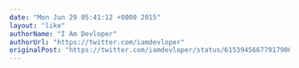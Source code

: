 ```yaml
---
date: "Mon Jun 29 05:41:12 +0000 2015"
layout: "like"
authorName: "I Am Devloper"
authorUrl: "https://twitter.com/iamdevloper"
originalPost: "https://twitter.com/iamdevloper/status/615394566779179008"
---
```

